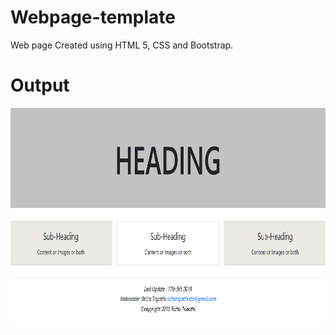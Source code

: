 # Webpage-template
Web page Created using HTML 5, CSS and Bootstrap.
# Output

![alt text](https://github.com/richatripathi17/webpage-template/blob/master/output1.png)
